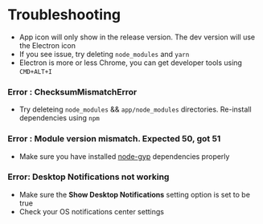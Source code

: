 # Troubleshooting

* App icon will only show in the release version. The dev version will use the Electron icon
* If you see issue, try deleting `node_modules` and `yarn`
* Electron is more or less Chrome, you can get developer tools using `CMD+ALT+I`

### Error : ChecksumMismatchError
- Try deleteing `node_modules` && `app/node_modules` directories. Re-install dependencies using `npm`

### Error : Module version mismatch. Expected 50, got 51
- Make sure you have installed [node-gyp](https://github.com/nodejs/node-gyp#installation) dependencies properly

### Error: Desktop Notifications not working
- Make sure the **Show Desktop Notifications** setting option is set to be true
- Check your OS notifications center settings
